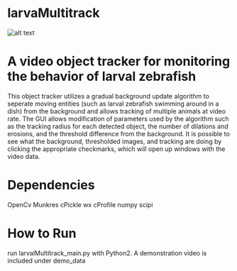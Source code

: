 # larvaMultitrack
![alt text](https://raw.githubusercontent.com/dawnis/larvalMultitrack/Screenshots/lmultitrack_scrrenshot.png)

# A video object tracker for monitoring the behavior of larval zebrafish
This object tracker utilizes a gradual background update algorithm to seperate moving entities (such as larval zebrafish swimming around in a dish) from the background and allows tracking of multiple animals at video rate. The GUI allows modification of parameters used by the algorithm such as the tracking radius for each detected object, the number of dilations and erosions, and the threshold difference from the background. It is possible to see what the background, thresholded images, and tracking are doing by clicking the appropriate checkmarks, which will open up windows with the video data. 

# Dependencies
OpenCv
Munkres
cPickle
wx
cProfile
numpy
scipi

# How to Run
run larvalMultitrack_main.py with Python2. A demonstration video is included under demo_data
